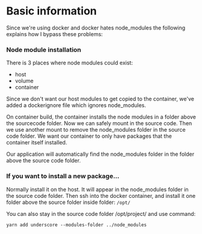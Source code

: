 # Basic information

Since we're using docker and docker hates node_modules the following explains how I bypass these problems:

### Node module installation

There is 3 places where node modules could exist:

- host
- volume
- container

Since we don't want our host modules to get copied to the container, 
we've added a dockerignore file which ignores node_modules.

On container build, the container installs the node modules in a folder above the sourcecode folder.
Now we can safely mount in the source code. 
Then we use another mount to remove the node_modules folder in the source code folder.
We want our container to only have packages that the container itself installed. 

Our application will automatically find the node_modules folder in the folder above the source code folder.

### If you want to install a new package...

Normally install it on the host. It will appear in the node_modules folder in the source code folder.
Then ssh into the docker container, and install it one folder above the source folder inside folder:
`/opt/`

You can also stay in the source code folder /opt/project/ and use command:

`yarn add underscore --modules-folder ../node_modules`

